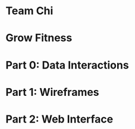 # Team Chi

# Grow Fitness

# Part 0: Data Interactions

# Part 1: Wireframes

# Part 2: Web Interface


